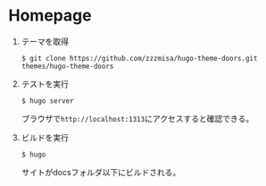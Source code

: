 # Homepage

1. テーマを取得

    ```
    $ git clone https://github.com/zzzmisa/hugo-theme-doors.git themes/hugo-theme-doors
    ```

2. テストを実行

    ```
    $ hugo server
    ```
    ブラウザで`http://localhost:1313`にアクセスすると確認できる。

3. ビルドを実行

    ```
    $ hugo
    ```
    サイトがdocsフォルダ以下にビルドされる。

